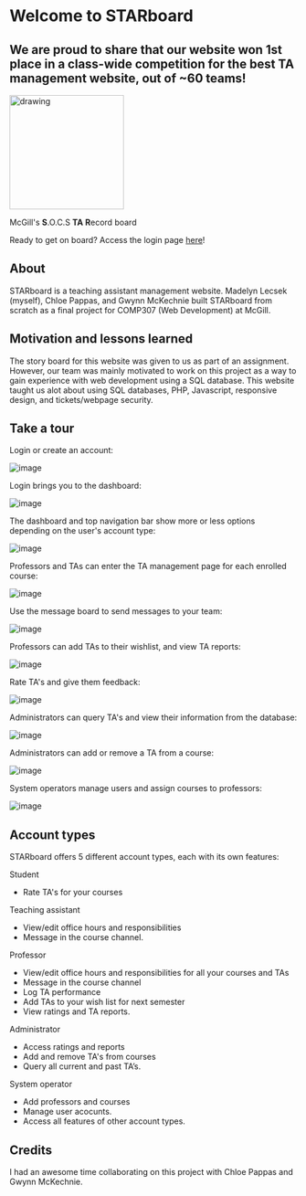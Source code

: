 
# Welcome to STARboard

## We are proud to share that our website won 1st place in a class-wide competition for the best TA management website, out of ~60 teams!

<img src="https://user-images.githubusercontent.com/90351737/164506520-169c520d-a8f7-49cf-8e16-8f70620bf126.png" alt="drawing" width="200"/>

McGill's **S**.O.C.S **TA** **R**ecord board

Ready to get on board? Access the login page [here](https://www.cs.mcgill.ca/~mlecse/STARboard/login/login.html)!

## About 

STARboard is a teaching assistant management website. Madelyn Lecsek (myself), Chloe Pappas, and Gwynn McKechnie built STARboard from scratch as a final project for COMP307 (Web Development) at McGill. 

## Motivation and lessons learned

The story board for this website was given to us as part of an assignment. However, our team was mainly motivated to work on this project as a way to gain experience with web development using a SQL database. This website taught us alot about using SQL databases, PHP, Javascript, responsive design, and tickets/webpage security.

## Take a tour
Login or create an account:

![image](https://user-images.githubusercontent.com/90351737/164503348-e0251363-bf82-41c4-a1c0-f7be11dc6306.png)

Login brings you to the dashboard:

![image](https://user-images.githubusercontent.com/90351737/164503591-23c76a52-521b-4954-8ea3-00e9b8b8cdc0.png)

The dashboard and top navigation bar show more or less options depending on the user's account type:

![image](https://user-images.githubusercontent.com/90351737/164503929-39abffc1-56c2-41b0-9629-de0de8805749.png)

Professors and TAs can enter the TA management page for each enrolled course:

![image](https://user-images.githubusercontent.com/90351737/164504308-040a528d-1991-47d7-9aef-e975edf3c391.png)

Use the message board to send messages to your team:

![image](https://user-images.githubusercontent.com/90351737/164504551-3f07bef1-0bd3-4585-a138-4d4cf25ff047.png)

Professors can add TAs to their wishlist, and view TA reports:

![image](https://user-images.githubusercontent.com/90351737/164504947-6707242e-3090-4e42-a0b1-0ac7ab27a96c.png)

Rate TA's and give them feedback:

![image](https://user-images.githubusercontent.com/90351737/164505204-f2300681-b71a-4d5f-bc69-9814dba2fb73.png)

Administrators can query TA's and view their information from the database:

![image](https://user-images.githubusercontent.com/90351737/164505810-281ebfdf-bde3-4c4c-b7a4-390c594acb55.png)

Administrators can add or remove a TA from a course:

![image](https://user-images.githubusercontent.com/90351737/164505917-4cdc6032-b4dd-4a51-9a3e-8f362cc565d4.png)


System operators manage users and assign courses to professors:

![image](https://user-images.githubusercontent.com/90351737/164505465-e06bd8ae-c2f6-4339-b423-362223261314.png)


## Account types

STARboard offers 5 different account types, each with its own features:

Student
- Rate TA's for your courses

Teaching assistant
- View/edit office hours and responsibilities
- Message in the course channel.

Professor
- View/edit office hours and responsibilities for all your courses and TAs
- Message in the course channel
- Log TA performance
- Add TAs to your wish list for next semester
- View ratings and TA reports.

Administrator
- Access ratings and reports
- Add and remove TA's from courses
- Query all current and past TA’s.

System operator
- Add professors and courses
- Manage user acocunts. 
- Access all features of other account types.



## Credits

I had an awesome time collaborating on this project with Chloe Pappas and Gwynn McKechnie. 


